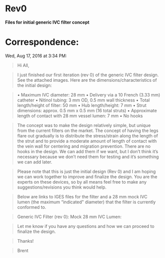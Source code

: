 # Rev0

**Files for initial generic IVC filter concept**

# Correspondence:
Wed, Aug 17, 2016 at 3:34 PM:
>Hi All,

>I just finished our first iteration (rev 0) of the generic IVC filter design. See the attached images. Here are the dimensions/characteristics of the initial design:

>• Maximum IVC diameter: 28 mm
>• Delivery via a 10 French (3.33 mm) catheter
>• Nitinol tubing: 3 mm OD, 0.5 mm wall thickness
>• Total length/height of filter: 50 mm
>• Hub length/height: 7 mm
>• Strut dimensions: approx. 0.5 mm x 0.5 mm (16 total struts)
>• Approximate length of contact with 28 mm vessel lumen: 7 mm
>•  No hooks

>The concept was to make the design relatively simple, but unique from the current filters on the market. The concept of having the legs flare out gradually is to distribute the stress/strain along the length of the strut and to provide a moderate amount of length of contact with the vein wall for centering and migration prevention. There are no hooks in the design. We can add them if we want, but I don’t think it’s necessary because we don’t need them for testing and it’s something we can add later.

>Please note that this is just the initial design (Rev 0) and I am hoping we can work together to improve and finalize the design. You are the experts on these devices, so by all means feel free to make any suggestions/revisions you think would help.

>Below are links to IGES files for the filter and a 28 mm mock IVC lumen (the maximum “indicated" diameter) that the filter is currently conformed to.

>Generic IVC Filter (rev 0):
>Mock 28 mm IVC Lumen:

>Let me know if you have any questions and how we can proceed to finalize the design.

>Thanks!

>Brent
